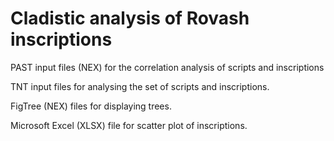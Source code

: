 # Cladistic analysis of Rovash inscriptions

PAST input files (NEX) for the correlation analysis of scripts and inscriptions

TNT input files for analysing the set of scripts and inscriptions.

FigTree (NEX) files for displaying trees.

Microsoft Excel (XLSX) file for scatter plot of inscriptions.
